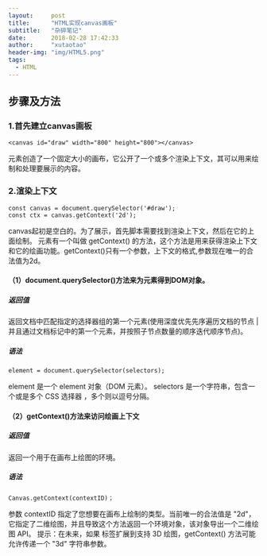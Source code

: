 ```yaml
---
layout: 	post
title: 		"HTML实现canvas画板"
subtitle:   "杂碎笔记"
date: 		2018-02-28 17:42:33
author: 	"xutaotao"
header-img: "img/HTML5.png"
tags:
  - HTML
---
```


## 步骤及方法

### 1.首先建立canvas画板
    <canvas id="draw" width="800" height="800"></canvas>
<canvas> 元素创造了一个固定大小的画布，它公开了一个或多个渲染上下文，其可以用来绘制和处理要展示的内容。

### 2.渲染上下文
    const canvas = document.querySelector('#draw');
    const ctx = canvas.getContext('2d');
canvas起初是空白的。为了展示，首先脚本需要找到渲染上下文，然后在它的上面绘制。<canvas> 元素有一个叫做 getContext() 的方法，这个方法是用来获得渲染上下文和它的绘画功能。getContext()只有一个参数，上下文的格式,参数现在唯一的合法值为2d。
#### （1）document.querySelector()方法来为<canvas>元素得到DOM对象。
##### 返回值
返回文档中匹配指定的选择器组的第一个元素(使用深度优先先序遍历文档的节点 | 并且通过文档标记中的第一个元素，并按照子节点数量的顺序迭代顺序节点)。
##### 语法
    element = document.querySelector(selectors);
element 是一个 element 对象（DOM 元素）。
selectors 是一个字符串，包含一个或是多个 CSS 选择器 ，多个则以逗号分隔。
#### （2）getContext()方法来访问绘画上下文
##### 返回值
返回一个用于在画布上绘图的环境。
##### 语法
    Canvas.getContext(contextID)；
参数 contextID 指定了您想要在画布上绘制的类型。当前唯一的合法值是 "2d"，它指定了二维绘图，并且导致这个方法返回一个环境对象，该对象导出一个二维绘图 API。
提示：在未来，如果 <canvas> 标签扩展到支持 3D 绘图，getContext() 方法可能允许传递一个 "3d" 字符串参数。
